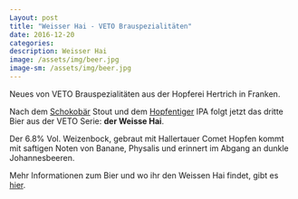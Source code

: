 ```yaml
---
Layout: post
title: "Weisser Hai - VETO Brauspezialitäten"
date: 2016-12-20
categories:
description: Weisser Hai
image: /assets/img/beer.jpg
image-sm: /assets/img/beer.jpg
---
```

Neues von VETO Brauspezialitäten aus der Hopferei Hertrich in Franken. 

Nach dem [Schokobär](http://www.hopferei.de/schokobaer/) Stout und dem [Hopfentiger](http://www.hopferei.de/hopfentiger%E2%80%A8/) IPA folgt jetzt das dritte Bier aus der VETO Serie: **der Weisse Hai**.

Der 6.8% Vol. Weizenbock, gebraut mit Hallertauer Comet Hopfen kommt mit saftigen Noten von Banane, Physalis und erinnert im Abgang an dunkle Johannesbeeren.

Mehr Informationen zum Bier und wo ihr den Weissen Hai findet, gibt es [hier](http://www.hopferei.de/weisserhai/).
